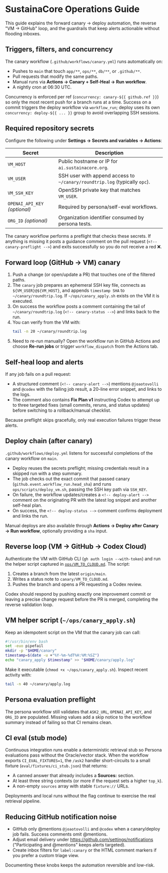 # SustainaCore Operations Guide

This guide explains the forward canary → deploy automation, the reverse "VM → GitHub" loop, and the guardrails that keep alerts actionable without flooding inboxes.

## Triggers, filters, and concurrency

The canary workflow (`.github/workflows/canary.yml`) runs automatically on:

- Pushes to `main` that touch `app/**`, `ops/**`, `db/**`, or `.github/**`.
- Pull requests that modify the same paths.
- Manual runs via **Actions → Canary + Self-Heal → Run workflow**.
- A nightly cron at 06:30 UTC.

Concurrency is enforced per ref (`concurrency: canary-${{ github.ref }}`) so only the most recent push for a branch runs at a time. Success on a commit triggers the deploy workflow via `workflow_run`; deploy uses its own `concurrency: deploy-${{ ... }}` group to avoid overlapping SSH sessions.

## Required repository secrets

Configure the following under **Settings → Secrets and variables → Actions**:

| Secret | Description |
| ------ | ----------- |
| `VM_HOST` | Public hostname or IP for `ai.sustainacore.org`. |
| `VM_USER` | SSH user with append access to `~/canary/roundtrip.log` (typically `opc`). |
| `VM_SSH_KEY` | OpenSSH private key that matches `VM_USER`. |
| `OPENAI_API_KEY` *(optional)* | Required by persona/self-eval workflows. |
| `ORG_ID` *(optional)* | Organization identifier consumed by persona tests. |

The canary workflow performs a preflight that checks these secrets. If anything is missing it posts a guidance comment on the pull request (`<!-- canary-preflight -->`) and exits successfully so you do not receive a red ❌.

## Forward loop (GitHub → VM) canary

1. Push a change (or open/update a PR) that touches one of the filtered paths.
2. The `canary` job prepares an ephemeral SSH key file, connects as `${VM_USER}@${VM_HOST}`, and appends `timestamp SHA` to `~/canary/roundtrip.log`. If `~/ops/canary_apply.sh` exists on the VM it is executed.
3. On success the workflow posts a comment containing the tail of `~/canary/roundtrip.log` (`<!-- canary-status -->`) and links back to the run.
4. You can verify from the VM with:
   ```bash
   tail -n 20 ~/canary/roundtrip.log
   ```
5. Need to re-run manually? Open the workflow run in GitHub Actions and choose **Re-run jobs** or trigger `workflow_dispatch` from the Actions tab.

## Self-heal loop and alerts

If any job fails on a pull request:

- A structured comment (`<!-- canary-alert -->`) mentions `@joaotovolli` and `@codex` with the failing job result, a 20-line error snippet, and links to the logs.
- The comment also contains **Fix Plan v1** instructing Codex to attempt up to three targeted fixes (small commits, reruns, and status updates) before switching to a rollback/manual checklist.

Because preflight skips gracefully, only real execution failures trigger these alerts.

## Deploy chain (after canary)

`.github/workflows/deploy.yml` listens for successful completions of the canary workflow on `main`.

- Deploy reuses the secrets preflight; missing credentials result in a skipped run with a step summary.
- The job checks out the exact commit that passed canary (`github.event.workflow_run.head_sha`) and runs `ops/scripts/deploy_vm.sh`, passing the SSH key path via `SSH_KEY`.
- On failure, the workflow updates/creates a `<!-- deploy-alert -->` comment on the originating PR with the latest log snippet and another self-heal plan.
- On success, the `<!-- deploy-status -->` comment confirms deployment and links the run.

Manual deploys are also available through **Actions → Deploy after Canary → Run workflow**, optionally providing a `sha` input.

## Reverse loop (VM → GitHub → Codex Cloud)

Authenticate the VM with GitHub CLI (`gh auth login --with-token`) and run the helper script captured in [`ops/VM_TO_CLOUD.md`](VM_TO_CLOUD.md). The script:

1. Creates a branch from the latest `origin/main`.
2. Writes a status note to `canary/VM_TO_CLOUD.md`.
3. Pushes the branch and opens a PR requesting a Codex review.

Codex should respond by pushing exactly one improvement commit or leaving a precise change request before the PR is merged, completing the reverse validation loop.

## VM helper script (`~/ops/canary_apply.sh`)

Keep an idempotent script on the VM that the canary job can call:

```bash
#!/usr/bin/env bash
set -euo pipefail
mkdir -p "$HOME/canary"
timestamp=$(date -u +"%Y-%m-%dT%H:%M:%SZ")
echo "canary_apply $timestamp" >> "$HOME/canary/apply.log"
```

Make it executable (`chmod +x ~/ops/canary_apply.sh`). Inspect recent activity with:

```bash
tail -n 40 ~/canary/apply.log
```

## Persona evaluation preflight

The persona workflow still validates that `ASK2_URL`, `OPENAI_API_KEY`, and `ORG_ID` are populated. Missing values add a skip notice to the workflow summary instead of failing so that CI remains clean.

## CI eval (stub mode)

Continuous integration runs enable a deterministic retrieval stub so Persona evaluations pass without the Oracle/vector stack. When the workflow exports `CI_EVAL_FIXTURES=1`, the `/ask2` handler short-circuits to a small fixture (`eval/fixtures/ci_stub.json`) that returns:

- A canned answer that already includes a **Sources:** section.
- At least three string contexts (or more if the request sets a higher `top_k`).
- A non-empty `sources` array with stable `fixture://` URLs.

Deployments and local runs without the flag continue to exercise the real retrieval pipeline.

## Reducing GitHub notification noise

- GitHub only @mentions `@joaotovolli` and `@codex` when a canary/deploy job fails. Success comments omit @mentions.
- Adjust email delivery under <https://github.com/settings/notifications> ("Participating and @mentions" keeps alerts targeted).
- Create inbox filters for `label:canary` or the HTML comment markers if you prefer a custom triage view.

Documenting these knobs keeps the automation reversible and low-risk.
